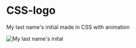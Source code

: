CSS-logo
========

My last name's initial made in CSS with animation

![My last name's inital](https://github.com/Matsumodo/CSS-logo.git/snapshot.PNG)
